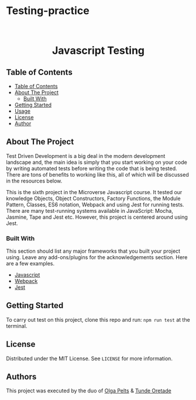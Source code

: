 # Testing-practice

<!-- PROJECT LOGO -->
<br />
<p align="center">
  <h1 align="center">Javascript Testing</h1>
</p>


<!-- TABLE OF CONTENTS -->
## Table of Contents
  - [Table of Contents](#table-of-contents)
  - [About The Project](#about-the-project)
    - [Built With](#built-with)
  - [Getting Started](#getting-started)
  - [Usage](#usage)
  - [License](#license)
  - [Author](#author)


<!-- ABOUT THE PROJECT -->
## About The Project

Test Driven Development is a big deal in the modern development landscape and, the main idea is simply that you start working on your code by writing automated tests before writing the code that is being tested. There are tons of benefits to working like this, all of which will be discussed in the resources below.

This is the sixth project in the Microverse Javascript course. It tested our knowledge
Objects, Object Constructors, Factory Functions, the Module Pattern, Classes,
ES6 notation, Webpack and using Jest for running tests. There are many
test-running systems available in JavaScript: Mocha, Jasmine, Tape and Jest etc.
However, this project is centered around using Jest.

### Built With
This section should list any major frameworks that you built your project using. Leave any add-ons/plugins for the acknowledgements section. Here are a few examples.
* [Javascript](https://www.javascript.com/)
* [Webpack](https://webpack.js.org/)
* [Jest](https://jestjs.io/docs/en/getting-started)



<!-- GETTING STARTED -->
## Getting Started

To carry out test on this project, clone this repo and run: `npm run test` at the terminal.


<!-- LICENSE -->
## License

Distributed under the MIT License. See `LICENSE` for more information.


<!-- AUTHORS -->

## Authors

This project was executed by the duo of
[Olga Pelts](https://github.com/pelzolga123) & [Tunde Oretade](https://twitter.com/tundeiness)





